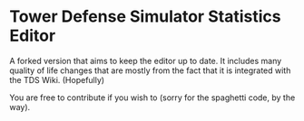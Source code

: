 #  Tower Defense Simulator Statistics Editor
A forked version that aims to keep the editor up to date. It includes many quality of life changes that are mostly from the fact that it is integrated with the TDS Wiki. (Hopefully)

You are free to contribute if you wish to (sorry for the spaghetti code, by the way).
